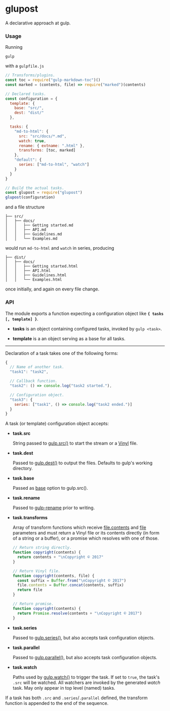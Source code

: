 # glupost

A declarative approach at gulp.


### Usage

Running

```
gulp
```

with a `gulpfile.js`

```javascript
// Transforms/plugins.
const toc = require("gulp-markdown-toc")()
const marked = (contents, file) => require("marked")(contents)

// Declared tasks.
const configuration = {
  template: {
    base: "src/",
    dest: "dist/"
  },

  tasks: {
    "md-to-html": {
      src: "src/docs/*.md",
      watch: true,
      rename: { extname: ".html" },
      transforms: [toc, marked]
    },
    "default": {
      series: ["md-to-html", "watch"]
    }
  }
}

// Build the actual tasks.
const glupost = require("glupost")
glupost(configuration)
```

and a file structure

```
├── src/
│   ├── docs/
│   │   ├── Getting started.md
│   │   ├── API.md
│   │   ├── Guidelines.md
│   │   └── Examples.md
```

would run `md-to-html` and `watch` in series, producing

```
├── dist/
│   ├── docs/
│   │   ├── Getting started.html
│   │   ├── API.html
│   │   ├── Guidelines.html
│   │   └── Examples.html
```

once initially, and again on every file change.


### API

The module exports a function expecting a configuration object like __`{ tasks [, template] }`__.

- __tasks__ is an object containing configured tasks, invoked by `gulp <task>`.

- __template__ is a an object serving as a base for all tasks.


-----

Declaration of a task takes one of the following forms:

```javascript
{
  // Name of another task.
  "task1": "task2",

  // Callback function.
  "task2": () => console.log("task2 started."),

  // Configuration object.
  "task3": {
    series: ["task1", () => console.log("task2 ended.")]
  }
}
```

A task (or template) configuration object accepts:

- __task.src__

  String passed to [gulp.src()](https://gulpjs.com/docs/en/api/src) to start the stream or a [Vinyl](https://gulpjs.com/docs/en/api/vinyl) file.

- __task.dest__

  Passed to [gulp.dest()](https://gulpjs.com/docs/en/api/dest) to output the files. Defaults to gulp's working directory.

- __task.base__

  Passed as [base](https://gulpjs.com/docs/en/api/src#options) option to gulp.src().

- __task.rename__

  Passed to [gulp-rename](https://github.com/hparra/gulp-rename) prior to writing.

- __task.transforms__

  Array of transform functions which receive [file.contents](https://gulpjs.com/docs/en/api/vinyl#options) and [file](https://gulpjs.com/docs/en/api/vinyl) parameters and must return a Vinyl file or its contents directly (in form of a string or a buffer), or a promise which resolves with one of those.
 
  ```javascript
  // Return string directly.
  function copyright(contents) {
    return contents + "\nCopyright © 2017"
  }

  // Return Vinyl file.
  function copyright(contents, file) {
    const suffix = Buffer.from("\nCopyright © 2017")
    file.contents = Buffer.concat(contents, suffix)
    return file
  }

  // Return promise.
  function copyright(contents) {
    return Promise.resolve(contents + "\nCopyright © 2017")
  }
  ```

- __task.series__

  Passed to [gulp.series()](https://gulpjs.com/docs/en/api/series), but also accepts task configuration objects.

- __task.parallel__

  Passed to [gulp.parallel()](https://gulpjs.com/docs/en/api/parallel), but also accepts task configuration objects.

- __task.watch__

  Paths used by [gulp.watch()](https://gulpjs.com/docs/en/api/watch) to trigger the task. If set to `true`, the task's `.src` will be watched. All watchers are invoked by the generated _watch_ task. May only appear in top level (named) tasks.


 If a task has both `.src` and `.series`/`.parallel` defined, the transform function is appended to the end of the sequence.